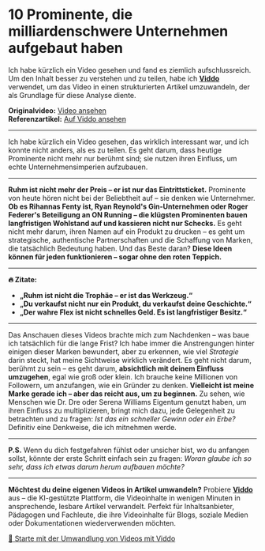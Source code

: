 # 10 Prominente, die milliardenschwere Unternehmen aufgebaut haben

Ich habe kürzlich ein Video gesehen und fand es ziemlich aufschlussreich. Um den Inhalt besser zu verstehen und zu teilen, habe ich **[Viddo](https://viddo.pro/)** verwendet, um das Video in einen strukturierten Artikel umzuwandeln, der als Grundlage für diese Analyse diente.

**Originalvideo:** [Video ansehen](https://www.youtube.com/watch?v=oDNqbA9ZnOY)  
**Referenzartikel:** [Auf Viddo ansehen](https://viddo.pro/zh/video-result/d5009fa8-29ca-48df-ab64-1e8b67fa3195)

---

Ich habe kürzlich ein Video gesehen, das wirklich interessant war, und ich konnte nicht anders, als es zu teilen. Es geht darum, dass heutige Prominente nicht mehr nur berühmt sind; sie nutzen ihren Einfluss, um echte Unternehmensimperien aufzubauen.

---

**Ruhm ist nicht mehr der Preis – er ist nur das Eintrittsticket.** Prominente von heute hören nicht bei der Beliebtheit auf – sie denken wie Unternehmer. **Ob es Rihannas Fenty ist, Ryan Reynold's Gin-Unternehmen oder Roger Federer's Beteiligung an ON Running – die klügsten Prominenten bauen langfristigen Wohlstand auf und kassieren nicht nur Schecks.** Es geht nicht mehr darum, ihren Namen auf ein Produkt zu drucken – es geht um strategische, authentische Partnerschaften und die Schaffung von Marken, die tatsächlich Bedeutung haben. Und das Beste daran? **Diese Ideen können für jeden funktionieren – sogar ohne den roten Teppich.**

---

**🔥 Zitate:**

- **„Ruhm ist nicht die Trophäe – er ist das Werkzeug.“**
- **„Du verkaufst nicht nur ein Produkt, du verkaufst deine Geschichte.“**
- **„Der wahre Flex ist nicht schnelles Geld. Es ist langfristiger Besitz.“**

---

Das Anschauen dieses Videos brachte mich zum Nachdenken – was baue ich tatsächlich für die lange Frist? Ich habe immer die Anstrengungen hinter einigen dieser Marken bewundert, aber zu erkennen, wie viel *Strategie* darin steckt, hat meine Sichtweise wirklich verändert. Es geht nicht darum, berühmt zu sein – es geht darum, **absichtlich mit deinem Einfluss umzugehen**, egal wie groß oder klein. Ich brauche keine Millionen von Followern, um anzufangen, wie ein Gründer zu denken. **Vielleicht ist meine Marke gerade ich – aber das reicht aus, um zu beginnen.** Zu sehen, wie Menschen wie Dr. Dre oder Serena Williams Eigentum genutzt haben, um ihren Einfluss zu multiplizieren, bringt mich dazu, jede Gelegenheit zu betrachten und zu fragen: *Ist das ein schneller Gewinn oder ein Erbe?* Definitiv eine Denkweise, die ich mitnehmen werde.

---

**P.S.** Wenn du dich festgefahren fühlst oder unsicher bist, wo du anfangen sollst, könnte der erste Schritt einfach sein zu fragen: *Woran glaube ich so sehr, dass ich etwas darum herum aufbauen möchte?*

---

**Möchtest du deine eigenen Videos in Artikel umwandeln?** Probiere **[Viddo](https://viddo.pro/)** aus – die KI-gestützte Plattform, die Videoinhalte in wenigen Minuten in ansprechende, lesbare Artikel verwandelt. Perfekt für Inhaltsanbieter, Pädagogen und Fachleute, die ihre Videoinhalte für Blogs, soziale Medien oder Dokumentationen wiederverwenden möchten.

[🚀 Starte mit der Umwandlung von Videos mit Viddo](https://viddo.pro/)